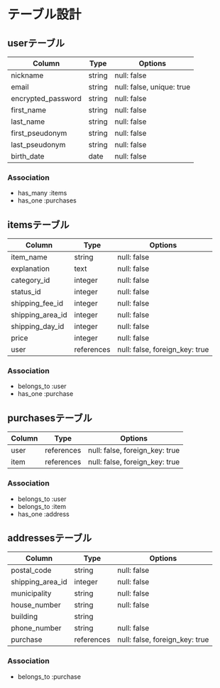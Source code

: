 # テーブル設計

## userテーブル

| Column             | Type   | Options                   |
| ------------------ | ------ | ------------------------- |
| nickname           | string | null: false               |
| email              | string | null: false, unique: true |
| encrypted_password | string | null: false               |
| first_name         | string | null: false               |
| last_name          | string | null: false               |
| first_pseudonym    | string | null: false               |
| last_pseudonym     | string | null: false               |
| birth_date         | date   | null: false               |

### Association

- has_many :items
- has_one  :purchases

## itemsテーブル

| Column           | Type                    | Options                        |
| ---------------- | ----------------------- | ------------------------------ |
| item_name        | string                  | null: false                    |
| explanation      | text                    | null: false                    |
| category_id      | integer                 | null: false                    |
| status_id        | integer                 | null: false                    |
| shipping_fee_id  | integer                 | null: false                    |
| shipping_area_id | integer                 | null: false                    |
| shipping_day_id  | integer                 | null: false                    |
| price            | integer                 | null: false                    |
| user             | references              | null: false, foreign_key: true |

### Association

- belongs_to :user
- has_one    :purchase

## purchasesテーブル

| Column        | Type       | Options                        |
| ------------- | ---------- | ------------------------------ |
| user          | references | null: false, foreign_key: true |
| item          | references | null: false, foreign_key: true |

### Association

- belongs_to :user
- belongs_to :item
- has_one    :address

## addressesテーブル

| Column           | Type        | Options                        |
| ---------------- | ----------- | ------------------------------ |
| postal_code      | string      | null: false                    |
| shipping_area_id | integer     | null: false                    |
| municipality     | string      | null: false                    |
| house_number     | string      | null: false                    |
| building         | string      |                                |
| phone_number     | string      | null: false                    |
| purchase         | references  | null: false, foreign_key: true |

### Association

- belongs_to :purchase
